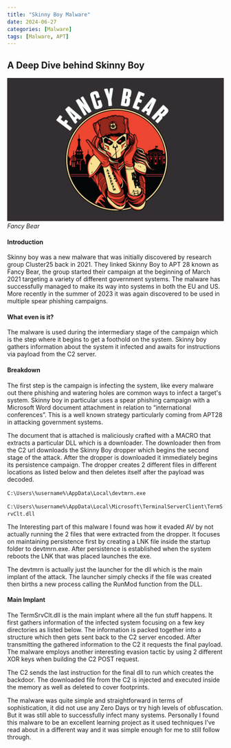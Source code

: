 ```yaml
---
title: "Skinny Boy Malware"
date: 2024-06-27
categories: [Malware]
tags: [Malware, APT]
---
```


## A Deep Dive behind Skinny Boy


![img-description](/assets/img/FancyBear.jpg)
_Fancy Bear_ 


#### Introduction

Skinny boy was a new malware that was initially discovered by research group Cluster25 back in 2021. They linked Skinny Boy to APT 28 known as Fancy Bear, the group started their campaign at the beginning of March 2021 targeting a variety of different government systems. The malware has successfully managed to make its way into systems in both the EU and US. More recently in the summer of 2023 it was again discovered to be used in multiple spear phishing campaigns.

#### What even is it?

The malware is used during the intermediary stage of the campaign which is the step where it begins to get a foothold on the system. Skinny boy gathers information about the system it infected and awaits for instructions via payload from the C2 server.

#### Breakdown

The first step is the campaign is infecting the system, like every malware out there phishing and watering holes are common ways to infect a target's system. Skinny boy in particular uses a spear phishing campaign with a Microsoft Word document attachment in relation to “international conferences”. This is a well known strategy particularly coming from APT28 in attacking government systems. 

The document that is attached is maliciously crafted with a MACRO that extracts a particular DLL which is a downloader. The downloader then from the C2 url downloads the Skinny Boy dropper which begins the second stage of the attack. After the dropper is downloaded it immediately begins its persistence campaign. The dropper creates 2 different files in different locations as listed below and then deletes itself after the payload was decoded.

`C:\Users\%username%\AppData\Local\devtmrn.exe` 

`C:\Users\%username%\AppData\Local\Microsoft\TerminalServerClient\TermSrvClt.dll`

The Interesting part of this malware I found was how it evaded AV by not actually running the 2 files that were extracted from the dropper. It focuses on maintaining persistence first by creating a LNK file inside the startup folder to devtmrn.exe. After persistence is established when the system reboots the LNK that was placed launches the exe.

The devtmrn is actually just the launcher for the dll which is the main implant of the attack. The launcher simply checks if the file was created then births a new process calling the RunMod function from the DLL.

#### Main Implant

The TermSrvClt.dll is the main implant where all the fun stuff happens. It first gathers information of the infected system focusing on a few key directories as listed below. The information is packed together into a structure which then gets sent back to the C2 server encoded. After transmitting the gathered information to the C2 it requests the final payload. The malware employs another interesting evasion tactic by using 2 different XOR keys when building the C2 POST request. 

The C2 sends the last instruction for the final dll to run which creates the backdoor. The downloaded file from the C2 is injected and executed inside the memory as well as deleted to cover footprints.

The malware was quite simple and straightforward in terms of sophistication, it did not use any Zero Days or try high levels of obfuscation. But it was still able to successfully infect many systems. Personally I found this malware to be an excellent learning project as it used techniques I’ve read about in a different way and it was simple enough for me to still follow through.



